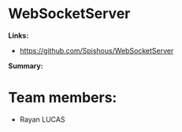 # WebSocketServer

**Links:**

* https://github.com/Spishous/WebSocketServer

**Summary:**

# Team members:

* Rayan LUCAS